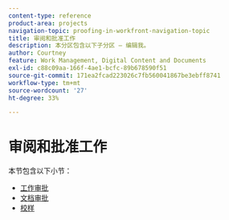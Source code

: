 ```yaml
---
content-type: reference
product-area: projects
navigation-topic: proofing-in-workfront-navigation-topic
title: 审阅和批准工作
description: 本分区包含以下子分区 – 编辑我。
author: Courtney
feature: Work Management, Digital Content and Documents
exl-id: c88c09aa-166f-4ae1-bcfc-89b678590f51
source-git-commit: 171ea2fcad223026c7fb560041867be3ebff8741
workflow-type: tm+mt
source-wordcount: '27'
ht-degree: 33%

---
```


# 审阅和批准工作

本节包含以下小节：

<!-- * [Limited document and proof decision for non-paid users overview](/help/quicksilver/review-and-approve-work/proof-doc-decision-limits.md) -->
* [工作审批](../review-and-approve-work/manage-approvals/manage-approvals.md)
* [文档审批](../review-and-approve-work/document-reviews-and-approvals/document-reviews-and-approvals.md)
* [校样](../review-and-approve-work/proofing/proofing.md)

